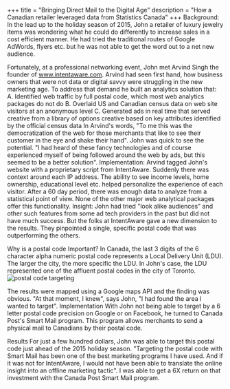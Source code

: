 +++
title = "Bringing Direct Mail to the Digital Age"
description = "How a Canadian retailer leveraged data from Statistics Canada"
+++
Background:
In the lead up to the holiday season of 2015, John a retailer of luxury jewelry items was wondering what he could do differently to increase sales in a cost efficient manner. He had tried the traditional routes of Google AdWords, flyers etc. but he was not able to get the word out to a net new audience.

Fortunately, at a professional networking event, John met Arvind Singh the founder of www.intentaware.com.  Arvind had seen first hand, how business owners that were not data or digital savvy were struggling in the new marketing age. To address that demand he built an analytics solution that:
A.	Identified web traffic by full postal code, which most web analytics packages do not do
B.	Overlaid US and Canadian census data on web site visitors at an anonymous level
C.	Generated ads in real time that served creative from a  library of options creative based on key attributes identified by the official census data
In Arvind's words, "To me this was the democratization of the web for those merchants that like to see their customer in the eye and shake their hand". John was quick to see the potential. "I had heard of these fancy technologies and of course experienced myself of being followed around the web by ads, but this seemed to be a better solution".
Implementation:
Arvind tagged John's website with a proprietary script from IntentAware. Suddenly there was context around each IP address. The ability to see income levels, home ownership, educational level etc. helped personalize the experience of each visitor. After a 60 day period, there was enough data to analyze from a statistical point of view. None of the other major web analytical packages offer this functionality.
Insight:
John had tried "look alike audiences" and other such features from some ad tech providers in the past but did not have much success.  But the folks at IntentAware gave a new dimension to the results. They pinpointed a single, specific postal code that was outperforming the others.

Why is a postal code Important?
In Canada, the last 3 digits of the 6 character alpha numeric postal code represents a Local Delivery Unit (LDU). The larger the city, the more specific the LDU. In John's case, the LDU represented one of the affluent postal codes in the city of Toronto.
![postal code targeting](direct_mail.png)

The results were mapped using a Google maps API and the finding was obvious.  "At that moment, I knew", says John, "I had found the area I wanted to target".
Implementation
With John not being able to target by a 6 letter postal code precision on Google or on Facebook, he turned to Canada Post's Smart Mail program. This program allows merchants to send a physical mail to Canadians by their postal code.


Results
For just a few hundred dollars, John was able to target this postal code just ahead of the 2015 holiday season. "Targeting the postal code with Smart Mail has been one of the best marketing programs I have used. And if it was not for IntentAware, I would not have been able to translate the online insight into an offline marketing tactic".  I was able to get a 6X return on that investment with the Canada Post Smart Mail program.
